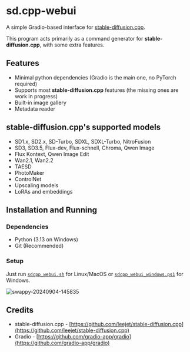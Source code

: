 # sd.cpp-webui

A simple Gradio-based interface for [stable-diffusion.cpp](https://github.com/leejet/stable-diffusion.cpp).

This program acts primarily as a command generator for **stable-diffusion.cpp**, with some extra features.

## Features

- Minimal python dependencies (Gradio is the main one, no PyTorch required)
- Supports most **stable-diffusion.cpp** features (the missing ones are work in progress)
- Built-in image gallery
- Metadata reader

## **stable-diffusion.cpp**'s supported models

- SD1.x, SD2.x, SD-Turbo, SDXL, SDXL-Turbo, NitroFusion
- SD3, SD3.5, Flux-dev, Flux-schnell, Chroma, Qwen Image
- Flux Kontext, Qwen Image Edit
- Wan2.1, Wan2.2
- TAESD
- PhotoMaker
- ControlNet
- Upscaling models
- LoRAs and embeddings

## Installation and Running

### Dependencies

- Python (3.13 on Windows)
- Git (Recommended)

### Setup

Just run [`sdcpp_webui.sh`](https://github.com/daniandtheweb/sd.cpp-webui/blob/master/docs/linux.md) for Linux/MacOS or [`sdcpp_webui_windows.ps1`](https://github.com/daniandtheweb/sd.cpp-webui/blob/master/docs/windows.md) for Windows.


![swappy-20240904-145835](https://github.com/user-attachments/assets/78c52f9e-f6f7-454d-aa77-b3288571fe4e)


## Credits

- stable-diffusion.cpp - [https://github.com/leejet/stable-diffusion.cpp](https://github.com/leejet/stable-diffusion.cpp)
- Gradio - [https://github.com/gradio-app/gradio](https://github.com/gradio-app/gradio)
